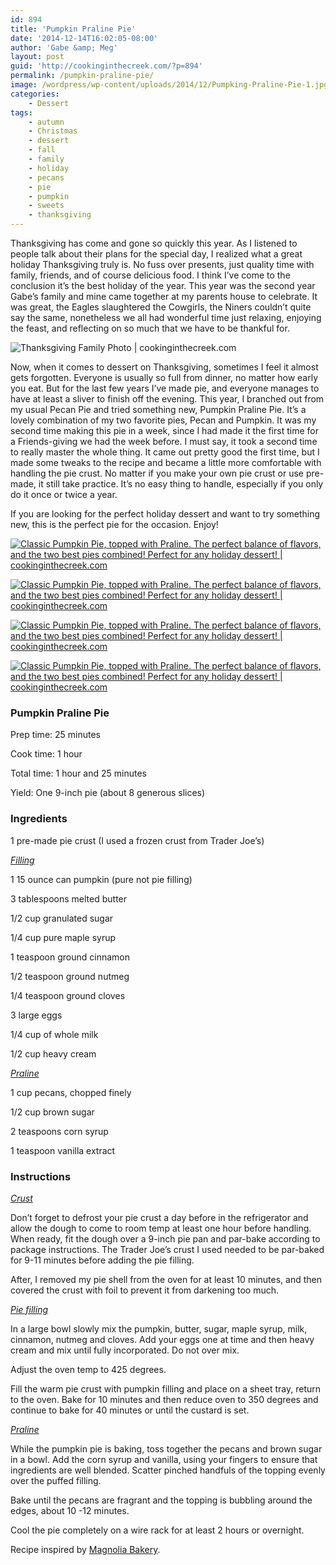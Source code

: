 ```yaml
---
id: 894
title: 'Pumpkin Praline Pie'
date: '2014-12-14T16:02:05-08:00'
author: 'Gabe &amp; Meg'
layout: post
guid: 'http://cookinginthecreek.com/?p=894'
permalink: /pumpkin-praline-pie/
image: /wordpress/wp-content/uploads/2014/12/Pumpking-Praline-Pie-1.jpg
categories:
    - Dessert
tags:
    - autumn
    - Christmas
    - dessert
    - fall
    - family
    - holiday
    - pecans
    - pie
    - pumpkin
    - sweets
    - thanksgiving
---
```


Thanksgiving has come and gone so quickly this year. As I listened to people talk about their plans for the special day, I realized what a great holiday Thanksgiving truly is. No fuss over presents, just quality time with family, friends, and of course delicious food. I think I’ve come to the conclusion it’s the best holiday of the year. This year was the second year Gabe’s family and mine came together at my parents house to celebrate. It was great, the Eagles slaughtered the Cowgirls, the Niners couldn’t quite say the same, nonetheless we all had wonderful time just relaxing, enjoying the feast, and reflecting on so much that we have to be thankful for.

![Thanksgiving Family Photo | cookinginthecreek.com](http://cookinginthecreek.com/wordpress/wp-content/uploads/2014/11/thanksgiving-family-photo.jpg)

Now, when it comes to dessert on Thanksgiving, sometimes I feel it almost gets forgotten. Everyone is usually so full from dinner, no matter how early you eat. But for the last few years I’ve made pie, and everyone manages to have at least a sliver to finish off the evening. This year, I branched out from my usual Pecan Pie and tried something new, Pumpkin Praline Pie. It’s a lovely combination of my two favorite pies, Pecan and Pumpkin. It was my second time making this pie in a week, since I had made it the first time for a Friends-giving we had the week before. I must say, it took a second time to really master the whole thing. It came out pretty good the first time, but I made some tweaks to the recipe and became a little more comfortable with handling the pie crust. No matter if you make your own pie crust or use pre-made, it still take practice. It’s no easy thing to handle, especially if you only do it once or twice a year.

If you are looking for the perfect holiday dessert and want to try something new, this is the perfect pie for the occasion. Enjoy!

[![Classic Pumpkin Pie, topped with Praline. The perfect balance of flavors, and the two best pies combined! Perfect for any holiday dessert! | cookinginthecreek.com](http://cookinginthecreek.com/wordpress/wp-content/uploads/2014/12/Pumpking-Praline-Pie-2.jpg)](http://cookinginthecreek.com/wordpress/wp-content/uploads/2014/12/Pumpking-Praline-Pie-2.jpg)

[![Classic Pumpkin Pie, topped with Praline. The perfect balance of flavors, and the two best pies combined! Perfect for any holiday dessert! | cookinginthecreek.com](http://cookinginthecreek.com/wordpress/wp-content/uploads/2014/12/Pumpking-Praline-Pie-3.jpg)](http://cookinginthecreek.com/wordpress/wp-content/uploads/2014/12/Pumpking-Praline-Pie-3.jpg)

[![Classic Pumpkin Pie, topped with Praline. The perfect balance of flavors, and the two best pies combined! Perfect for any holiday dessert! | cookinginthecreek.com](http://cookinginthecreek.com/wordpress/wp-content/uploads/2014/12/Pumpking-Praline-Pie-4.jpg)](http://cookinginthecreek.com/wordpress/wp-content/uploads/2014/12/Pumpking-Praline-Pie-4.jpg)

[![Classic Pumpkin Pie, topped with Praline. The perfect balance of flavors, and the two best pies combined! Perfect for any holiday dessert! | cookinginthecreek.com](http://cookinginthecreek.com/wordpress/wp-content/uploads/2014/12/Pumpking-Praline-Pie-5.jpg)](http://cookinginthecreek.com/wordpress/wp-content/uploads/2014/12/Pumpking-Praline-Pie-5.jpg)

### Pumpkin Praline Pie

Prep time: 25 minutes

Cook time: 1 hour

Total time: 1 hour and 25 minutes

Yield: One 9-inch pie (about 8 generous slices)

### Ingredients

1 pre-made pie crust (I used a frozen crust from Trader Joe’s)

*<span style="text-decoration: underline;">Filling</span>*

1 15 ounce can pumpkin (pure not pie filling)

3 tablespoons melted butter

1/2 cup granulated sugar

1/4 cup pure maple syrup

1 teaspoon ground cinnamon

1/2 teaspoon ground nutmeg

1/4 teaspoon ground cloves

3 large eggs

1/4 cup of whole milk

1/2 cup heavy cream

*<span style="text-decoration: underline;">Praline</span>*

1 cup pecans, chopped finely

1/2 cup brown sugar

2 teaspoons corn syrup

1 teaspoon vanilla extract

### Instructions

*<span style="text-decoration: underline;">Crust</span>*

Don’t forget to defrost your pie crust a day before in the refrigerator and allow the dough to come to room temp at least one hour before handling. When ready, fit the dough over a 9-inch pie pan and par-bake according to package instructions. The Trader Joe’s crust I used needed to be par-baked for 9-11 minutes before adding the pie filling.

After, I removed my pie shell from the oven for at least 10 minutes, and then covered the crust with foil to prevent it from darkening too much.

*<span style="text-decoration: underline;">Pie filling</span>*

In a large bowl slowly mix the pumpkin, butter, sugar, maple syrup, milk, cinnamon, nutmeg and cloves. Add your eggs one at time and then heavy cream and mix until fully incorporated. Do not over mix.

Adjust the oven temp to 425 degrees.

Fill the warm pie crust with pumpkin filling and place on a sheet tray, return to the oven. Bake for 10 minutes and then reduce oven to 350 degrees and continue to bake for 40 minutes or until the custard is set.

*<span style="text-decoration: underline;">Praline</span>*

While the pumpkin pie is baking, toss together the pecans and brown sugar in a bowl. Add the corn syrup and vanilla, using your fingers to ensure that ingredients are well blended. Scatter pinched handfuls of the topping evenly over the puffed filling.

Bake until the pecans are fragrant and the topping is bubbling around the edges, about 10 -12 minutes.

Cool the pie completely on a wire rack for at least 2 hours or overnight.

Recipe inspired by [Magnolia Bakery](http://www.today.com/food/magnolia-bakery-pie-cupcake-recipes-pumpkin-praline-pie-apple-pie-1D80274539).